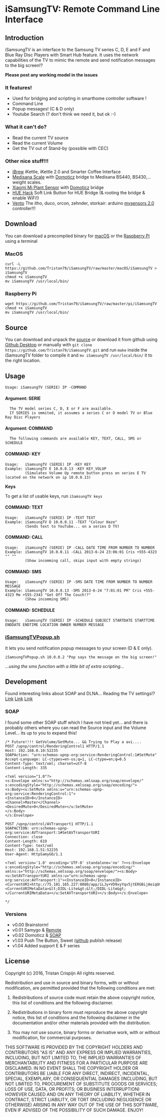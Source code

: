 # iSamsungTV: Remote Command Line Interface

## Introduction
iSamsungTV is an interface to the Samsung TV series C, D, E and F and Blue Ray Disc Players with Smart Hub feature. It uses the network capabilities of the TV to mimic the remote and send notification messages to the big screen!?

__Please post any working model in the issues__

### It features!
 * Used for bridging and scripting in smarthome controller software ! 
 * Command Line 
 * Popup messages! (C & D only)
 * Youtube Search (? don't think we need it, but ok :-)

### What it can't do?
 * Read the current TV source
 * Read the current Volume
 * Get the TV out of Stand-by (possible with CEC)

### Other nice stuff!!!

 * [iBrew](https://github.com/Tristan79/iBrew) iKettle, iKettle 2.0 and Smarter Coffee Interface
 * [Medisana Scale](https://github.com/keptenkurk/BS440) with [Domoticz](http://domoticz.com/) bridge to Medisana BS440, BS430,... weight scales.
 * [Xiaomi Mi Plant Sensor](https://github.com/Tristan79/miflora) with [Domoticz](http://domoticz.com/) bridge
 * [HUE Hack](https://github.com/Tristan79/HUEHack) Soft Link Button for HUE Bridge (& rooting the bridge & enable WiFi!)
 * [Vento](https://github.com/Tristan79/Vento)  The itho, duco, orcon, zehnder, storkair: arduino [mysensors 2.0](https://www.mysensors.org) controller!!!
 
## Download

You can download a precompiled binary for [macOS](https://github.com/Tristan79/iSamsungTV/raw/master/macOS/iSamsungTV) or the [Raspberry Pi](https://github.com/Tristan79/iSamsungTV/raw/master/pi/iSamsungTV) using a terminal

### MacOS

```
curl -L https://github.com/Tristan79/iSamsungTV/raw/master/macOS/iSamsungTV > iSamsungTV
chmod +x iSamsungTV
mv iSamsungTV /usr/local/bin/
```

### Raspberry Pi

```
wget https://github.com/Tristan79/iSamsungTV/raw/master/pi/iSamsungTV
chmod +x iSamsungTV
mv iSamsungTV /usr/local/bin/
```

## Source

You can download and unpack the [source](https://github.com/Tristan79/iSamsungTV/archive/master.zip) or download it from github using [Github Desktop](https://desktop.github.com) or manually with ```git clone https://github.com/Tristan79/iSamsungTV.git``` and run ```make``` inside the iSamsungTV folder to compile it and 
```mv iSamsungTV /usr/local/bin/``` it to the right location.

## Usage 

```
Usage: iSamsungTV (SERIE) IP -COMMAND
```

#### Argument: SERIE
```
  The TV model series C, D, E or F are available.
  If SERIES is ommited, it assumes a series C or D model TV or Blue Ray Disc Players
```

#### Argument: COMMAND
```
  The following commands are available KEY, TEXT, CALL, SMS or SCHEDULE
```

#### COMMAND: KEY
```
Usage:   iSamsungTV (SERIE) IP -KEY KEY
Example: iSamsungTV E 10.0.0.13 -KEY KEY_VOLUP
         (Simulates Volume Up remote button press on series E TV located on the network on ip 10.0.0.13)
```

__Keys__

To get a list of usable keys, run ```iSamsungTV keys```

#### COMMAND: TEXT
```
Usage:   iSamsungTV (SERIE) IP -TEXT TEXT
Example: iSamsungTV D 10.0.0.11 -TEXT "Colour Haze"
         (Sends text to YouTube... on a series D TV)
```

#### COMMAND: CALL
```
Usage:   iSamsungTV (SERIE) IP -CALL DATE TIME FROM NUMBER TO NUMBER
Example: iSamsungTV 10.0.0.11 -CALL 2013-6-24 23:06:01 Cris +555-4323 "" ""
         (Show incomming call, skips input with empty strings)
```

#### COMMAND: SMS
```
Usage:   iSamsungTV (SERIE) IP -SMS DATE TIME FROM NUMBER TO NUMBER MESSAGE
Example: iSamsungTV 10.0.0.13 -SMS 2013-6-24 "7:01:01 PM" Cris +555-4323 Me +555-2343 "Get Off The Couch!?"
         (Show incomming SMS)
```

#### COMMAND: SCHEDULE
```
Usage:   iSamsungTV (SERIE) IP -SCHEDULE SUBJECT STARTDATE STARTTIME ENDDATE ENDTIME LOCATION OWNER NUMBER MESSAGE
```


### [iSamsungTVPopup.sh](https://github.com/Tristan79/iSamsungTV/raw/master/iSamsungTVPopup.sh)

It lets you send notification popup messages to your screen (D & E only). 
 
```
iSamsungTVPopup.sh 10.0.0.2 "Pop says the message on the big screen!" 
```

_...using the sms function with a little bit of extra scripting..._


## Development

Found interesting links about SOAP and DLNA... Reading the TV settings!? [Link](http://sc0ty.pl/tag/rendering-control/) [Link](https://wiki.samygo.tv/index.php5/Media_Play_and_DLNA) [Link](http://upnp.org/specs/av/UPnP-av-RenderingControl-v1-Service.pdf)


### SOAP

I found some other SOAP stuff which I have not tried yet... and there is probably others where you can read the Source input and the Volume Level... its up to you to expand this!

```
/* Future!!!! GetVolume/GetMute... && Trying to Play a avi.... 
POST /upnp/control/RenderingControl1 HTTP/1.1
Host: 192.168.0.10:52235
SOAPAction: "urn:schemas-upnp-org:service:RenderingControl:1#SetMute"
Accept-Language: LC-ctypes=en-us;q=1, LC-ctype=en;q=0.5
Content-Type: text/xml; charset=utf-8
Content-Length: 335
 
<?xml version="1.0"?>
<s:Envelope xmlns:s="http://schemas.xmlsoap.org/soap/envelope/" s:encodingStyle="http://schemas.xmlsoap.org/soap/encoding/">
<s:Body><u:SetMute xmlns:u="urn:schemas-upnp-org:service:RenderingControl:1">
<InstanceID>0</InstanceID>
<Channel>Master</Channel>
<DesiredMute>0</DesiredMute></u:SetMute>
</s:Body>
</s:Envelope>
 
POST /upnp/control/AVTransport1 HTTP/1.1
SOAPACTION: urn:schemas-upnp-org:service:AVTransport:1#SetAVTransportURI
Connection: close
Content-Length: 619
Content-Type: text/xml
Host: 192.168.1.51:52235
User-Agent: HttpSamyGO/1.1
 
<?xml version='1.0' encoding='UTF-8' standalone='no' ?><s:Envelope s:encodingStyle="http://schemas.xmlsoap.org/soap/encoding/" xmlns:s="http://schemas.xmlsoap.org/soap/envelope/"><s:Body><u:SetAVTransportURI xmlns:u="urn:schemas-upnp-org:service:AVTransport:1"><InstanceID>0</InstanceID><CurrentURI>http://75.101.165.227:8080/app/iLJy+VD9xyYqv5jtERGBijAeiqUmYWqCFzy4Li6gM0uMzI8pYoRWTxqp+UxEy14ibHGOrLpqJTkjI+WE6Q6lbQ6e2+1X96ToH8lGCv0f4f88M0jxU6S6z4SwC8KOCoMhscRxjOiy4CJVzNNeCGQxpw==.mp4</CurrentURI><CurrentURIMetaData>&lt;DIDL-Lite&gt;&lt;/DIDL-Lite&gt;</CurrentURIMetaData></u:SetAVTransportURI></s:Body></s:Envelope>
 
*/
```

### Versions
* v0.00 Brainstorm!
* v0.01 Samygo & [Remote](https://forum.samygo.tv/viewtopic.php?t=5794)
* v0.02 Domoticz & [SOAP](https://www.domoticz.com/wiki/Samsung_TV)
* v1.03 Push The Button, Sweet ([github](https://github.com/Tristan79/iSamsungTV) publish release)
* v1.04 Added support E & F series

## License

Copyright (c) 2016, Tristan Crispijn
All rights reserved.

Redistribution and use in source and binary forms, with or without modification, are permitted provided that the following conditions are met:

1. Redistributions of source code must retain the above copyright notice, this list of conditions and the following disclaimer.

2. Redistributions in binary form must reproduce the above copyright notice, this list of conditions and the following disclaimer in the documentation and/or other materials provided with the distribution.

3. You may not use source, binary forms or derivative work, with or without modification, for commercial purposes. 

THIS SOFTWARE IS PROVIDED BY THE COPYRIGHT HOLDERS AND CONTRIBUTORS "AS IS" AND ANY EXPRESS OR IMPLIED WARRANTIES, INCLUDING, BUT NOT LIMITED TO, THE IMPLIED WARRANTIES OF MERCHANTABILITY AND FITNESS FOR A PARTICULAR PURPOSE ARE DISCLAIMED. IN NO EVENT SHALL THE COPYRIGHT HOLDER OR CONTRIBUTORS BE LIABLE FOR ANY DIRECT, INDIRECT, INCIDENTAL, SPECIAL, EXEMPLARY, OR CONSEQUENTIAL DAMAGES (INCLUDING, BUT NOT LIMITED TO, PROCUREMENT OF SUBSTITUTE GOODS OR SERVICES; LOSS OF USE, DATA, OR PROFITS; OR BUSINESS INTERRUPTION) HOWEVER CAUSED AND ON ANY THEORY OF LIABILITY, WHETHER IN CONTRACT, STRICT LIABILITY, OR TORT (INCLUDING NEGLIGENCE OR OTHERWISE) ARISING IN ANY WAY OUT OF THE USE OF THIS SOFTWARE, EVEN IF ADVISED OF THE POSSIBILITY OF SUCH DAMAGE. ENJOY!
